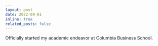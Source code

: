 ```yaml
---
layout: post
date: 2022-09-01
inline: true
related_posts: false
---
```



Officially started my academic endeavor at Columbia Business School.